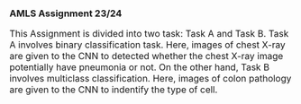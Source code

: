 ### **AMLS Assignment 23/24**
<font size = "3"> 
This Assignment is divided into two task: Task A and Task B. Task A involves binary classification task. Here, images of chest X-ray are given to the CNN to detected whether the chest X-ray image potentially have pneumonia or not. On the other hand, Task B involves multiclass classification. Here, images of colon pathology are given to the CNN to indentify the type of cell.
</font>
